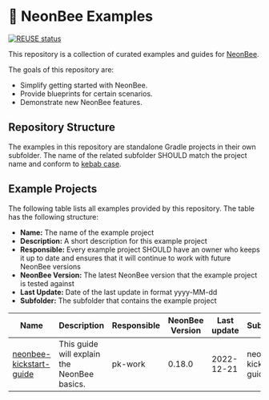 # 🐝 NeonBee Examples

[![REUSE status](https://api.reuse.software/badge/github.com/sap/neonbee-examples)](https://api.reuse.software/info/github.com/sap/neonbee-examples)

This repository is a collection of curated examples and guides for [NeonBee](https://github.com/SAP/neonbee).

The goals of this repository are:
 * Simplify getting started with NeonBee.
 * Provide blueprints for certain scenarios.
 * Demonstrate new NeonBee features.

## Repository Structure
The examples in this repository are standalone Gradle projects in their own subfolder.
The name of the related subfolder SHOULD match the project name and conform to [kebab case](https://en.wikipedia.org/wiki/Letter_case#Kebab_case).

## Example Projects
The following table lists all examples provided by this repository. The table has the following structure:
* **Name:** The name of the example project
* **Description:** A short description for this example project
* **Responsible:** Every example project SHOULD have an owner who keeps it up to date and ensures that it will continue to work with future NeonBee versions
* **NeonBee Version:** The latest NeonBee version that the example project is tested against
* **Last Update:** Date of the last update in format yyyy-MM-dd
* **Subfolder:** The subfolder that contains the example project


| Name                                                           | Description                                 | Responsible | NeonBee Version | Last update | Subfolder               |
|----------------------------------------------------------------|---------------------------------------------|-------------|-----------------|-------------|-------------------------|
| [neonbee-kickstart-guide](./neonbee-kickstart-guide/README.md) | This guide will explain the NeonBee basics. | pk-work     | 0.18.0          | 2022-12-21  | neonbee-kickstart-guide |

